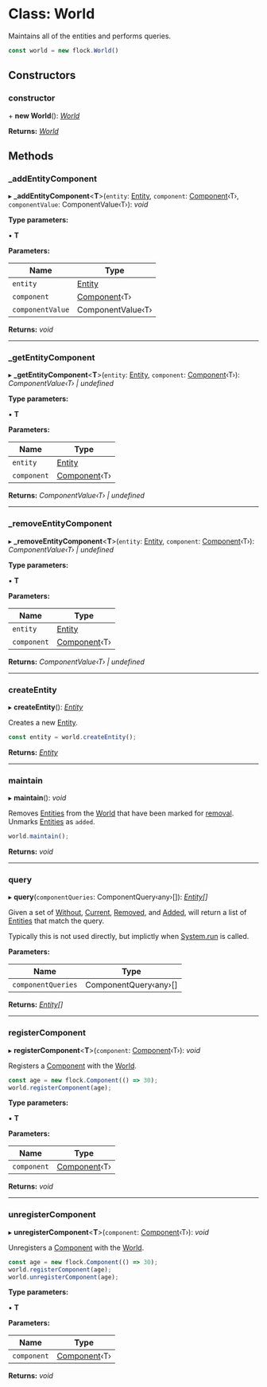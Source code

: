 
# Class: World

Maintains all of the entities and performs queries.

```ts
const world = new flock.World()
```

## Constructors

###  constructor

\+ **new World**(): *[World](_index_.world.md)*

**Returns:** *[World](_index_.world.md)*

## Methods

###  _addEntityComponent

▸ **_addEntityComponent**<**T**>(`entity`: [Entity](_index_.entity.md), `component`: [Component](_index_.component.md)‹T›, `componentValue`: ComponentValue‹T›): *void*

**Type parameters:**

▪ **T**

**Parameters:**

Name | Type |
------ | ------ |
`entity` | [Entity](_index_.entity.md) |
`component` | [Component](_index_.component.md)‹T› |
`componentValue` | ComponentValue‹T› |

**Returns:** *void*

___

###  _getEntityComponent

▸ **_getEntityComponent**<**T**>(`entity`: [Entity](_index_.entity.md), `component`: [Component](_index_.component.md)‹T›): *ComponentValue‹T› | undefined*

**Type parameters:**

▪ **T**

**Parameters:**

Name | Type |
------ | ------ |
`entity` | [Entity](_index_.entity.md) |
`component` | [Component](_index_.component.md)‹T› |

**Returns:** *ComponentValue‹T› | undefined*

___

###  _removeEntityComponent

▸ **_removeEntityComponent**<**T**>(`entity`: [Entity](_index_.entity.md), `component`: [Component](_index_.component.md)‹T›): *ComponentValue‹T› | undefined*

**Type parameters:**

▪ **T**

**Parameters:**

Name | Type |
------ | ------ |
`entity` | [Entity](_index_.entity.md) |
`component` | [Component](_index_.component.md)‹T› |

**Returns:** *ComponentValue‹T› | undefined*

___

###  createEntity

▸ **createEntity**(): *[Entity](_index_.entity.md)*

Creates a new [Entity](_index_.entity.md).

```ts
const entity = world.createEntity();
```

**Returns:** *[Entity](_index_.entity.md)*

___

###  maintain

▸ **maintain**(): *void*

Removes [Entities](_index_.entity.md) from the [World](_index_.world.md) that have been marked for [removal](_index_.entity.md#remove).
Unmarks [Entities](_index_.entity.md) as `added`.

```ts
world.maintain();
```

**Returns:** *void*

___

###  query

▸ **query**(`componentQueries`: ComponentQuery‹any›[]): *[Entity](_index_.entity.md)[]*

Given a set of [Without](_index_.without.md), [Current](_index_.current.md), [Removed](_index_.removed.md), and [Added](_index_.added.md),
will return a list of [Entities](_index_.entity.md) that match the query.

Typically this is not used directly,
but implictly when [System.run](_index_.system.md#run) is called.

**Parameters:**

Name | Type |
------ | ------ |
`componentQueries` | ComponentQuery‹any›[] |

**Returns:** *[Entity](_index_.entity.md)[]*

___

###  registerComponent

▸ **registerComponent**<**T**>(`component`: [Component](_index_.component.md)‹T›): *void*

Registers a [Component](_index_.component.md) with the [World](_index_.world.md).

```ts
const age = new flock.Component(() => 30);
world.registerComponent(age);
```

**Type parameters:**

▪ **T**

**Parameters:**

Name | Type |
------ | ------ |
`component` | [Component](_index_.component.md)‹T› |

**Returns:** *void*

___

###  unregisterComponent

▸ **unregisterComponent**<**T**>(`component`: [Component](_index_.component.md)‹T›): *void*

Unregisters a [Component](_index_.component.md) with the [World](_index_.world.md).

```ts
const age = new flock.Component(() => 30);
world.registerComponent(age);
world.unregisterComponent(age);
```

**Type parameters:**

▪ **T**

**Parameters:**

Name | Type |
------ | ------ |
`component` | [Component](_index_.component.md)‹T› |

**Returns:** *void*
